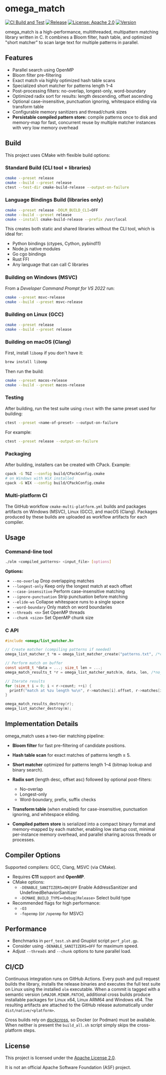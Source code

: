 # omega_match

[![CI Build and Test](https://github.com/scholarsmate/omega-match/actions/workflows/cmake-multi-platform.yml/badge.svg)](https://github.com/scholarsmate/omega-match/actions/workflows/cmake-multi-platform.yml)
[![Release](https://github.com/scholarsmate/omega-match/actions/workflows/release.yml/badge.svg)](https://github.com/scholarsmate/omega-match/actions/workflows/release.yml)
[![License: Apache 2.0](https://img.shields.io/badge/License-Apache%202.0-blue.svg)](https://www.apache.org/licenses/LICENSE-2.0)
[![Version](https://img.shields.io/badge/version-0.1.0-green.svg)](https://github.com/scholarsmate/omega_match/releases)

omega_match is a high-performance, multithreaded, multipattern matching library written in C. It combines a Bloom filter, hash table, and optimized "short matcher" to scan large text for multiple patterns in parallel.

## Features

- Parallel search using OpenMP
- Bloom filter pre-filtering
- Exact match via highly optimized hash table scans
- Specialized short matcher for patterns length 1–4
- Post-processing filters: no-overlap, longest-only, word-boundary
- Optimized radix sort for results: length descending, offset ascending
- Optional case-insensitive, punctuation ignoring, whitespace eliding via transform table
- Configurable memory sanitizers and thread/chunk sizes
- **Persistable compiled pattern store:** compile patterns once to disk and memory-map for fast, concurrent reuse by multiple matcher instances with very low memory overhead

## Build

This project uses CMake with flexible build options:

### Standard Build (CLI tool + libraries)
```sh
cmake --preset release
cmake --build --preset release
ctest --test-dir cmake-build-release --output-on-failure
```

### Language Bindings Build (libraries only)
```sh
cmake --preset release -DOLM_BUILD_CLI=OFF
cmake --build --preset release
cmake --install cmake-build-release --prefix /usr/local
```

This creates both static and shared libraries without the CLI tool, which is ideal for:
- Python bindings (ctypes, Cython, pybind11)
- Node.js native modules
- Go cgo bindings
- Rust FFI
- Any language that can call C libraries

### Building on Windows (MSVC)

From a *Developer Command Prompt for VS 2022* run:

```sh
cmake --preset msvc-release
cmake --build --preset msvc-release
```

### Building on Linux (GCC)

```sh
cmake --preset release
cmake --build --preset release
```

### Building on macOS (Clang)

First, install `libomp` if you don't have it:
```sh
brew install libomp
```

Then run the build:
```sh
cmake --preset macos-release
cmake --build --preset macos-release
```

### Testing

After building, run the test suite using `ctest` with the same preset used for building:

```sh
ctest --preset <name-of-preset> --output-on-failure
```

For example:
```sh
ctest --preset release --output-on-failure
```

### Packaging

After building, installers can be created with CPack. Example:

```sh
cpack -G TGZ --config build/CPackConfig.cmake
# on Windows with WiX installed
cpack -G WIX --config build/CPackConfig.cmake
```

### Multi-platform CI

The GitHub workflow `cmake-multi-platform.yml` builds and packages artifacts
on Windows (MSVC), Linux (GCC), and macOS (Clang). Packages produced by
these builds are uploaded as workflow artifacts for each compiler.

## Usage

### Command-line tool

```sh
./olm <compiled_patterns> <input_file> [options]
```

**Options:**

- `--no-overlap`         Drop overlapping matches
- `--longest-only`       Keep only the longest match at each offset
- `--case-insensitive`   Perform case-insensitive matching
- `--ignore-punctuation` Strip punctuation before matching
- `--elide-ws`           Collapse whitespace runs to a single space
- `--word-boundary`      Only match on word boundaries
- `--threads <n>`        Set OpenMP threads
- `--chunk <size>`       Set OpenMP chunk size

### C API

```c
#include <omega/list_matcher.h>

// Create matcher (compiling patterns if needed)
omega_list_matcher_t *m = omega_list_matcher_create("patterns.txt", /*case_insensitive=*/0, /*ignore_punctuation=*/0, /*elide_ws=*/0, NULL);

// Perform match on buffer
const uint8_t *data = ...; size_t len = ...;
omega_match_results_t *r = omega_list_matcher_match(m, data, len, /*no_overlap=*/1, /*longest_only=*/1, /*word_boundary=*/1, /*word_prefix=*/0, /*word_suffix=*/0);

// Iterate results
for (size_t i = 0; i < r->count; ++i) {
  printf("match at %zu length %u\n", r->matches[i].offset, r->matches[i].len);
}

omega_match_results_destroy(r);
omega_list_matcher_destroy(m);
```

## Implementation Details

omega_match uses a two-tier matching pipeline:

- **Bloom filter** for fast pre-filtering of candidate positions.
- **Hash table scan** for exact matches of patterns length ≥ 5.
- **Short matcher** optimized for patterns length 1–4 (bitmap lookup and binary search).
- **Radix sort** (length desc, offset asc) followed by optional post-filters:
  - No-overlap
  - Longest-only
  - Word-boundary, prefix, suffix checks
- **Transform table** (when enabled) for case-insensitive, punctuation ignoring, and whitespace eliding.

- **Compiled pattern store** is serialized into a compact binary format and memory-mapped by each matcher, enabling low startup cost, minimal per-instance memory overhead, and parallel sharing across threads or processes.

## Compiler Options

Supported compilers: GCC, Clang, MSVC (via CMake).

- Requires **C11** support and **OpenMP**.
- CMake options:
  - `-DENABLE_SANITIZERS=ON|OFF`   Enable AddressSanitizer and UndefinedBehaviorSanitizer
  - `-DCMAKE_BUILD_TYPE=<Debug|Release>`  Select build type
- Recommended flags for high performance:
  - `-O3`
  - `-fopenmp` (or `/openmp` for MSVC)

## Performance

- Benchmarks in `perf_test.sh` and Gnuplot script `perf_plot.gp`.
- Consider using `-DENABLE_SANITIZERS=OFF` for maximum speed.
- Adjust `--threads` and `--chunk` options to tune parallel load.

## CI/CD

Continuous integration runs on GitHub Actions. Every push and pull request
builds the library, installs the release binaries and executes the full test
suite on Linux using the installed `olm` executable. When a commit is
tagged with a semantic version (`vMAJOR.MINOR.PATCH`), additional cross builds
produce installable packages for Linux x64, Linux ARM64 and Windows x64. The
resulting artifacts are attached to the GitHub release automatically under
`dist/native/<platform>`.

Cross builds rely on [dockcross](https://github.com/dockcross/dockcross), so
Docker (or Podman) must be available. When neither is present the
`build_all.sh` script simply skips the cross-platform steps.

## License

This project is licensed under the [Apache License 2.0](LICENSE).

It is not an official Apache Software Foundation (ASF) project.
